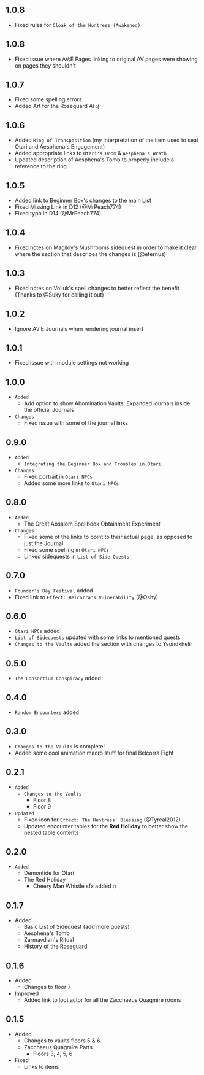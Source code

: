 ## 1.0.8

- Fixed rules for `Cloak of the Huntress (Awakened)`


## 1.0.8

- Fixed issue where AV:E Pages linking to original AV pages were showing on pages they shouldn't

## 1.0.7

- Fixed some spelling errors
- Added Art for the Roseguard _AI :(_

## 1.0.6

- Added `Ring of Transposition` (my interpretation of the item used to seal Otari and Aesphena's Engagement)
- Added appropriate links to `Otari's Doom` & `Aesphena's Wrath`
- Updated description of Aesphena's Tomb to properly include a reference to the ring

## 1.0.5

- Added link to Beginner Box's changes to the main List
- Fixed Missing Link in D12 (@MrPeach774)
- Fixed typo in D14 (@MrPeach774)

## 1.0.4

- Fixed notes on Magiloy's Mushrooms sidequest in order to make it clear where the section that describes the changes is (@eternus)

## 1.0.3

- Fixed notes on Volluk's spell changes to better reflect the benefit (Thanks to @Šuky for calling it out)

## 1.0.2

- Ignore AV:E Journals when rendering journal insert

## 1.0.1

- Fixed issue with module settings not working

## 1.0.0

- `Added`
  - Add option to show Abomination Vaults: Expanded journals inside the official Journals
- `Changes`
  - Fixed issue with some of the journal links

## 0.9.0

- `Added`
  - `Integrating the Beginner Box and Troubles in Otari`
- `Changes`
  - Fixed portrait in `Otari NPCs`
  - Added some more links to `Otari NPCs`

## 0.8.0

- `Added`
  - The Great Absalom Spellbook Obtainment Experiment
- `Changes`
  - Fixed some of the links to point to their actual page, as opposed to just the Journal
  - Fixed some spelling in `Otari NPCs`
  - Linked sidequests in `List of Side Quests`

## 0.7.0

- `Founder's Day Festival` added
- Fixed link to `Effect: Belcorra's Vulnerability` (@Oshy)

## 0.6.0

- `Otari NPCs` added
- `List of Sidequests` updated with some links to mentioned quests
- `Changes to the Vaults` added the section with changes to Ysondkhelir

## 0.5.0

- `The Consortium Conspiracy` added

## 0.4.0

- `Random Encounters` added

## 0.3.0

- `Changes to the Vaults` is complete!
- Added some cool animation macro stuff for final Belcorra Fight

## 0.2.1

- `Added`
  - `Changes to the Vaults`
    - Floor 8
    - Floor 9
- `Updated`
  - Fixed icon for `Effect: The Huntress' Blessing` (@Tyreal2012)
  - Updated encounter tables for the **Red Holiday** to better show the nested table contents

## 0.2.0

- `Added`
  - Demontide for Otari
  - The Red Holiday
    - Cheery Man Whistle sfx added :)

## 0.1.7

- Added
  - Basic List of Sidequest (add more quests)
  - Aesphena's Tomb
  - Zarmavdian's Ritual
  - History of the Roseguard

## 0.1.6

- Added
  - Changes to floor 7
- Improved
  - Added link to loot actor for all the Zacchaeus Quagmire rooms

## 0.1.5

- Added
  - Changes to vaults floors 5 & 6
  - Zacchaeus Quagmire Parts
    - Floors 3, 4, 5, 6
- Fixed
  - Links to items
